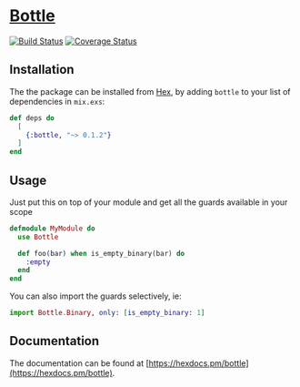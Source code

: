 # [Bottle](https://hex.pm/packages/bottle)

[![Build Status](https://www.travis-ci.com/cblage/elixir-bottle.svg?branch=main)](https://www.travis-ci.com/cblage/elixir-bottle) [![Coverage Status](https://coveralls.io/repos/github/cblage/elixir-bottle/badge.svg?branch=main)](https://coveralls.io/github/cblage/elixir-bottle?branch=main)

## Installation

The the package can be installed from [Hex](https://hex.pm/packages/bottle),
by adding `bottle` to your list of dependencies in `mix.exs`:

```elixir
def deps do
  [
    {:bottle, "~> 0.1.2"}
  ]
end
```

## Usage

Just put this on top of your module and get all the guards available in your scope

```elixir
defmodule MyModule do
  use Bottle

  def foo(bar) when is_empty_binary(bar) do
    :empty
  end
end
```

You can also import the guards selectively, ie:

```elixir
import Bottle.Binary, only: [is_empty_binary: 1]
```

## Documentation

The documentation can be found at [https://hexdocs.pm/bottle](https://hexdocs.pm/bottle).
